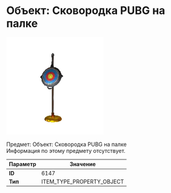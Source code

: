 # Объект: Сковородка PUBG на палке

![Item Image](../img/6147.webp?raw=true)

Предмет: Объект: Сковородка PUBG на палке<br>Информация по этому предмету отсутствует.


| Параметр | Значение |
|----------|----------|
| **ID** | 6147 |
| **Тип** | ITEM_TYPE_PROPERTY_OBJECT |

